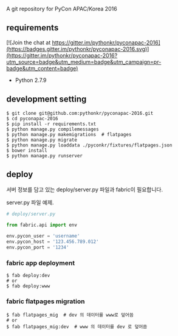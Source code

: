 A git repository for PyCon APAC/Korea 2016


## requirements

[![Join the chat at https://gitter.im/pythonkr/pyconapac-2016](https://badges.gitter.im/pythonkr/pyconapac-2016.svg)](https://gitter.im/pythonkr/pyconapac-2016?utm_source=badge&utm_medium=badge&utm_campaign=pr-badge&utm_content=badge)

- Python 2.7.9


## development setting

```
$ git clone git@github.com:pythonkr/pyconapac-2016.git
$ cd pyconapac-2016
$ pip install -r requirements.txt
$ python manage.py compilemessages
$ python manage.py makemigrations  # flatpages
$ python manage.py migrate
$ python manage.py loaddata ./pyconkr/fixtures/flatpages.json
$ bower install
$ python manage.py runserver
```


## deploy

서버 정보를 담고 있는 deploy/server.py 파일과 fabric이 필요합니다.

server.py 파일 예제.

``` python
# deploy/server.py

from fabric.api import env

env.pycon_user = 'username'
env.pycon_host = '123.456.789.012'
env.pycon_port = '1234'
```

### fabric app deployment

``` shell
$ fab deploy:dev
# or
$ fab deploy:www
```

### fabric flatpages migration

``` shell
$ fab flatpages_mig  # dev 의 데이터를 www로 덮어씀
# or
$ fab flatpages_mig:dev  # www 의 데이터를 dev 로 덮어씀
```
